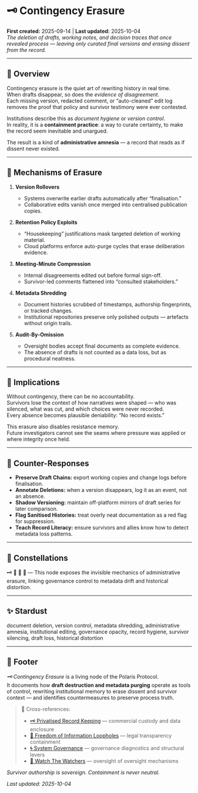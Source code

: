 # 🗝 Contingency Erasure  
**First created:** 2025-09-14 | **Last updated:** 2025-10-04  
*The deletion of drafts, working notes, and decision traces that once revealed process — leaving only curated final versions and erasing dissent from the record.*

---

## 🧩 Overview  

Contingency erasure is the quiet art of rewriting history in real time.  
When drafts disappear, so does the *evidence of disagreement*.  
Each missing version, redacted comment, or “auto-cleaned” edit log removes the proof that policy and survivor testimony were ever contested.

Institutions describe this as *document hygiene* or *version control*.  
In reality, it is a **containment practice**: a way to curate certainty, to make the record seem inevitable and unargued.

The result is a kind of **administrative amnesia** — a record that reads as if dissent never existed.

---

## 🧮 Mechanisms of Erasure  

1. **Version Rollovers**  
   - Systems overwrite earlier drafts automatically after “finalisation.”  
   - Collaborative edits vanish once merged into centralised publication copies.

2. **Retention Policy Exploits**  
   - “Housekeeping” justifications mask targeted deletion of working material.  
   - Cloud platforms enforce auto-purge cycles that erase deliberation evidence.

3. **Meeting-Minute Compression**  
   - Internal disagreements edited out before formal sign-off.  
   - Survivor-led comments flattened into “consulted stakeholders.”

4. **Metadata Shredding**  
   - Document histories scrubbed of timestamps, authorship fingerprints, or tracked changes.  
   - Institutional repositories preserve only polished outputs — artefacts without origin trails.

5. **Audit-By-Omission**  
   - Oversight bodies accept final documents as complete evidence.  
   - The absence of drafts is not counted as a data loss, but as procedural neatness.

---

## 🧭 Implications  

Without contingency, there can be no accountability.  
Survivors lose the context of how narratives were shaped — who was silenced, what was cut, and which choices were never recorded.  
Every absence becomes plausible deniability: “No record exists.”

This erasure also disables resistance memory.  
Future investigators cannot see the seams where pressure was applied or where integrity once held.

---

## 🧰 Counter-Responses  

- **Preserve Draft Chains:** export working copies and change logs before finalisation.  
- **Annotate Deletions:** when a version disappears, log it as an event, not an absence.  
- **Shadow Versioning:** maintain off-platform mirrors of draft series for later comparison.  
- **Flag Sanitised Histories:** treat overly neat documentation as a red flag for suppression.  
- **Teach Record Literacy:** ensure survivors and allies know how to detect metadata loss patterns.  

---

## 🌌 Constellations  

🗝️ 🧮 🔮 🧿 — This node exposes the invisible mechanics of administrative erasure, linking governance control to metadata drift and historical distortion.

---

## ✨ Stardust  

document deletion, version control, metadata shredding, administrative amnesia, institutional editing, governance opacity, record hygiene, survivor silencing, draft loss, historical distortion

---

## 🏮 Footer  

*🗝 Contingency Erasure* is a living node of the Polaris Protocol.  
It documents how **draft destruction and metadata purging** operate as tools of control, rewriting institutional memory to erase dissent and survivor context — and identifies countermeasures to preserve process truth.  

> 📡 Cross-references:  
> - [🗝 Privatised Record Keeping](./🗝_privatised_record_keeping.md) — commercial custody and data enclosure  
> - [📜 Freedom of Information Loopholes](./📜_freedom_of_information_loopholes.md) — legal transparency containment  
> - [🌀 System Governance](../../🌀_System_Governance/) — governance diagnostics and structural levers  
> - [🧿 Watch The Watchers](../../🧿_Watch_The_Watchers/) — oversight of oversight mechanisms  

*Survivor authorship is sovereign. Containment is never neutral.*  

_Last updated: 2025-10-04_
